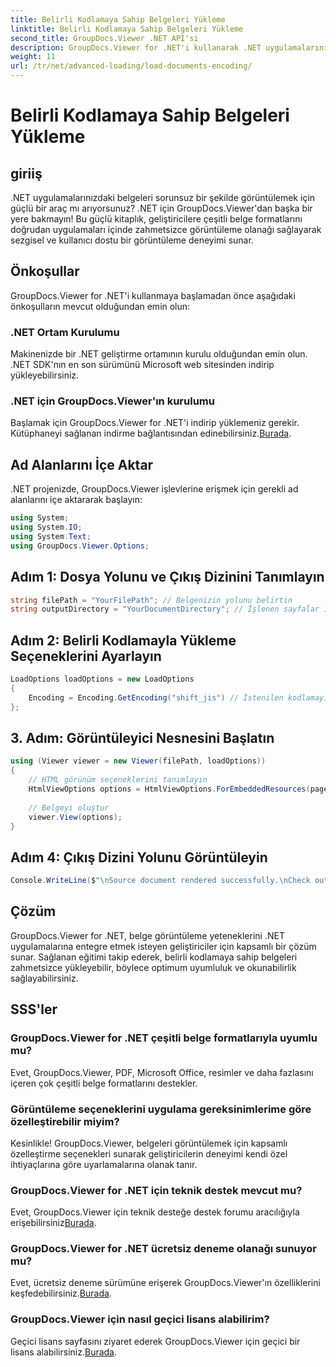 ```yaml
---
title: Belirli Kodlamaya Sahip Belgeleri Yükleme
linktitle: Belirli Kodlamaya Sahip Belgeleri Yükleme
second_title: GroupDocs.Viewer .NET API'si
description: GroupDocs.Viewer for .NET'i kullanarak .NET uygulamalarınızı kusursuz belge görüntülemeyle geliştirin. Özel kodlamaya sahip belgeleri zahmetsizce yükleyin ve görüntüleme deneyimini özelleştirin.
weight: 11
url: /tr/net/advanced-loading/load-documents-encoding/
---
```


# Belirli Kodlamaya Sahip Belgeleri Yükleme

## giriiş
.NET uygulamalarınızdaki belgeleri sorunsuz bir şekilde görüntülemek için güçlü bir araç mı arıyorsunuz? .NET için GroupDocs.Viewer'dan başka bir yere bakmayın! Bu güçlü kitaplık, geliştiricilere çeşitli belge formatlarını doğrudan uygulamaları içinde zahmetsizce görüntüleme olanağı sağlayarak sezgisel ve kullanıcı dostu bir görüntüleme deneyimi sunar.
## Önkoşullar
GroupDocs.Viewer for .NET'i kullanmaya başlamadan önce aşağıdaki önkoşulların mevcut olduğundan emin olun:
### .NET Ortam Kurulumu
Makinenizde bir .NET geliştirme ortamının kurulu olduğundan emin olun. .NET SDK'nın en son sürümünü Microsoft web sitesinden indirip yükleyebilirsiniz.
### .NET için GroupDocs.Viewer'ın kurulumu
 Başlamak için GroupDocs.Viewer for .NET'i indirip yüklemeniz gerekir. Kütüphaneyi sağlanan indirme bağlantısından edinebilirsiniz.[Burada](https://releases.groupdocs.com/viewer/net/).

## Ad Alanlarını İçe Aktar
.NET projenizde, GroupDocs.Viewer işlevlerine erişmek için gerekli ad alanlarını içe aktararak başlayın:
```csharp
using System;
using System.IO;
using System.Text;
using GroupDocs.Viewer.Options;
```

## Adım 1: Dosya Yolunu ve Çıkış Dizinini Tanımlayın
```csharp
string filePath = "YourFilePath"; // Belgenizin yolunu belirtin
string outputDirectory = "YourDocumentDirectory"; // İşlenen sayfalar için çıktı dizinini tanımlayın
```
## Adım 2: Belirli Kodlamayla Yükleme Seçeneklerini Ayarlayın
```csharp
LoadOptions loadOptions = new LoadOptions
{
    Encoding = Encoding.GetEncoding("shift_jis") // İstenilen kodlamayı ayarlayın (örneğin,shift_jis)
};
```
## 3. Adım: Görüntüleyici Nesnesini Başlatın
```csharp
using (Viewer viewer = new Viewer(filePath, loadOptions))
{
    // HTML görünüm seçeneklerini tanımlayın
    HtmlViewOptions options = HtmlViewOptions.ForEmbeddedResources(pageFilePathFormat);
    
    // Belgeyi oluştur
    viewer.View(options);
}
```
## Adım 4: Çıkış Dizini Yolunu Görüntüleyin
```csharp
Console.WriteLine($"\nSource document rendered successfully.\nCheck output in {outputDirectory}.");
```

## Çözüm
GroupDocs.Viewer for .NET, belge görüntüleme yeteneklerini .NET uygulamalarına entegre etmek isteyen geliştiriciler için kapsamlı bir çözüm sunar. Sağlanan eğitimi takip ederek, belirli kodlamaya sahip belgeleri zahmetsizce yükleyebilir, böylece optimum uyumluluk ve okunabilirlik sağlayabilirsiniz.
## SSS'ler
### GroupDocs.Viewer for .NET çeşitli belge formatlarıyla uyumlu mu?
Evet, GroupDocs.Viewer, PDF, Microsoft Office, resimler ve daha fazlasını içeren çok çeşitli belge formatlarını destekler.
### Görüntüleme seçeneklerini uygulama gereksinimlerime göre özelleştirebilir miyim?
Kesinlikle! GroupDocs.Viewer, belgeleri görüntülemek için kapsamlı özelleştirme seçenekleri sunarak geliştiricilerin deneyimi kendi özel ihtiyaçlarına göre uyarlamalarına olanak tanır.
### GroupDocs.Viewer for .NET için teknik destek mevcut mu?
 Evet, GroupDocs.Viewer için teknik desteğe destek forumu aracılığıyla erişebilirsiniz[Burada](https://forum.groupdocs.com/c/viewer/9).
### GroupDocs.Viewer for .NET ücretsiz deneme olanağı sunuyor mu?
Evet, ücretsiz deneme sürümüne erişerek GroupDocs.Viewer'ın özelliklerini keşfedebilirsiniz.[Burada](https://releases.groupdocs.com/).
### GroupDocs.Viewer için nasıl geçici lisans alabilirim?
 Geçici lisans sayfasını ziyaret ederek GroupDocs.Viewer için geçici bir lisans alabilirsiniz.[Burada](https://purchase.groupdocs.com/temporary-license/).
